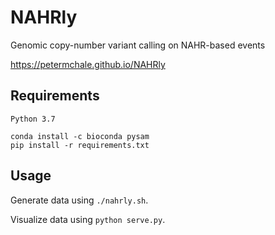 # NAHRly
Genomic copy-number variant calling on NAHR-based events

https://petermchale.github.io/NAHRly

## Requirements 

`Python 3.7`

```
conda install -c bioconda pysam
pip install -r requirements.txt
```

## Usage 

Generate data using `./nahrly.sh`.

Visualize data using `python serve.py`. 
